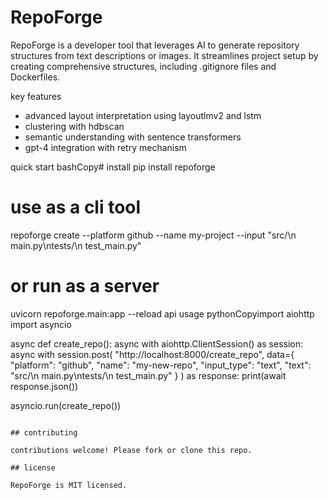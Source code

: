 # RepoForge

RepoForge is a developer tool that leverages AI to generate repository structures from text descriptions or images. It streamlines project setup by creating comprehensive structures, including .gitignore files and Dockerfiles.

key features

- advanced layout interpretation using layoutlmv2 and lstm
- clustering with hdbscan
- semantic understanding with sentence transformers
- gpt-4 integration with retry mechanism

quick start
bashCopy# install
pip install repoforge

# use as a cli tool
repoforge create --platform github --name my-project --input "src/\n  main.py\ntests/\n  test_main.py"

# or run as a server
uvicorn repoforge.main:app --reload
api usage
pythonCopyimport aiohttp
import asyncio

async def create_repo():
    async with aiohttp.ClientSession() as session:
        async with session.post(
            "http://localhost:8000/create_repo",
            data={
                "platform": "github",
                "name": "my-new-repo",
                "input_type": "text",
                "text": "src/\n  main.py\ntests/\n  test_main.py"
            }
        ) as response:
            print(await response.json())

asyncio.run(create_repo())
```

## contributing

contributions welcome! Please fork or clone this repo.

## license

RepoForge is MIT licensed.
